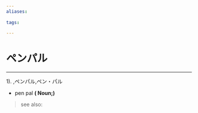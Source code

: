 ```yaml
---
aliases:
    
tags:
    
---
```


# ペンパル
---
1).
,ペンパル,ペン・パル

- pen pal
**( Noun;)**
> see also: 
            